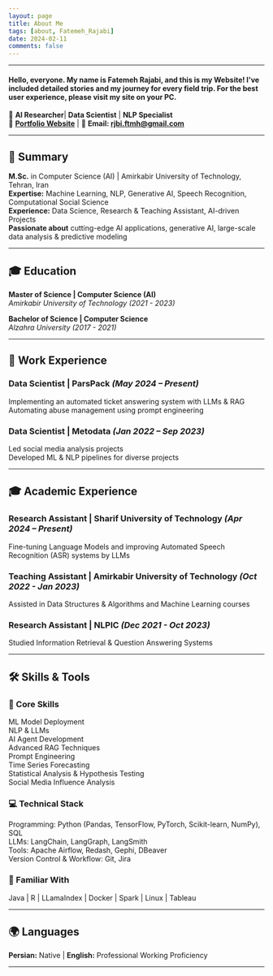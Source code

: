 ```yaml
---
layout: page
title: About Me
tags: [about, Fatemeh_Rajabi]
date: 2024-02-11
comments: false
---
```


---
#### Hello, everyone. My name is Fatemeh Rajabi, and this is my Website! I've included detailed stories and my journey for every field trip. For the best user experience, please visit my site on your PC.  

🚀 **AI Researcher**| **Data Scientist** | **NLP Specialist**  
🔗 **[Portfolio Website](https://rjbi-ftmh.github.io/)** | 📩 **Email: rjbi.ftmh@gmail.com**

---

## **🔹 Summary**  
**M.Sc.** in Computer Science (AI) | Amirkabir University of Technology, Tehran, Iran  
**Expertise:** Machine Learning, NLP, Generative AI, Speech Recognition, Computational Social Science  
**Experience:** Data Science, Research & Teaching Assistant, AI-driven Projects  
**Passionate about** cutting-edge AI applications, generative AI, large-scale data analysis & predictive modeling

---

## **🎓 Education**  

**Master of Science | Computer Science (AI)**  
*Amirkabir University of Technology (2021 - 2023)*  

**Bachelor of Science | Computer Science**  
*Alzahra University (2017 - 2021)*  

---

## **💼 Work Experience**  

### **Data Scientist | ParsPack** *(May 2024 – Present)*  
Implementing an automated ticket answering system with LLMs & RAG  
Automating abuse management using prompt engineering  

### **Data Scientist | Metodata** *(Jan 2022 – Sep 2023)*  
Led social media analysis projects  
Developed ML & NLP pipelines for diverse projects  

---

## **🎓 Academic Experience**  

### **Research Assistant | Sharif University of Technology** *(Apr 2024 – Present)*  
Fine-tuning Language Models and improving Automated Speech Recognition (ASR) systems by LLMs

### **Teaching Assistant | Amirkabir University of Technology** *(Oct 2022 - Jan 2023)*  
Assisted in Data Structures & Algorithms and Machine Learning courses  

### **Research Assistant | NLPIC** *(Dec 2021 - Oct 2023)*  
Studied Information Retrieval & Question Answering Systems

---

## **🛠 Skills & Tools**  

### **🌟 Core Skills**  
ML Model Deployment  
NLP & LLMs  
AI Agent Development  
Advanced RAG Techniques  
Prompt Engineering  
Time Series Forecasting  
Statistical Analysis & Hypothesis Testing  
Social Media Influence Analysis  

### **💻 Technical Stack**  
Programming: Python (Pandas, TensorFlow, PyTorch, Scikit-learn, NumPy), SQL  
LLMs: LangChain, LangGraph, LangSmith  
Tools: Apache Airflow, Redash, Gephi, DBeaver  
Version Control & Workflow: Git, Jira  

### **📌 Familiar With**  
Java | R | LLamaIndex | Docker | Spark | Linux | Tableau  

---

## **🌍 Languages**  
**Persian:** Native | **English:** Professional Working Proficiency  

---
